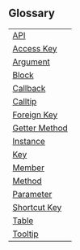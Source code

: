 ## Glossary

|     |
| --- |
| [API](<Glossary/API.md>) |
| [Access Key](<Glossary/Access Key.md>) |
| [Argument](<Glossary/Argument.md>) |
| [Block](<Glossary/Block.md>) |
| [Callback](<Glossary/Callback.md>) |
| [Calltip](<Glossary/Calltip.md>) |
| [Foreign Key](<Glossary/Foreign Key.md>) |
| [Getter Method](<Glossary/Getter Method.md>) |
| [Instance](<Glossary/Instance.md>) |
| [Key](<Glossary/Key.md>) |
| [Member](<Glossary/Member.md>) |
| [Method](<Glossary/Method.md>) |
| [Parameter](<Glossary/Parameter.md>) |
| [Shortcut Key](<Glossary/Shortcut Key.md>) |
| [Table](<Glossary/Table.md>) |
| [Tooltip](<Glossary/Tooltip.md>) |

